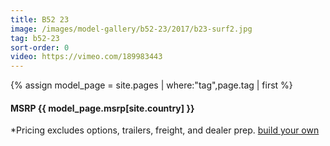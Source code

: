 ```yaml
---
title: B52 23
image: /images/model-gallery/b52-23/2017/b23-surf2.jpg
tag: b52-23
sort-order: 0
video: https://vimeo.com/189983443
---
```

{% assign model_page = site.pages | where:"tag",page.tag | first %}
#### MSRP {{ model_page.msrp[site.country] }} ####

*Pricing excludes options, trailers, freight, and dealer prep.
[ build your own](http://designer.mbsportsusa.com/model/7)
